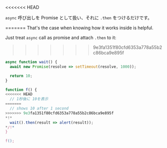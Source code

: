 
<<<<<<< HEAD

`async` 呼び出しを Promise として扱い、それに `.then` をつけるだけです。

=======
That's the case when knowing how it works inside is helpful.

Just treat `async` call as promise and attach `.then` to it:
>>>>>>> 9e3fa1351f80cfd6353a778a55b2c86bca9e895f
```js run
async function wait() {
  await new Promise(resolve => setTimeout(resolve, 1000));

  return 10;
}

function f() {
<<<<<<< HEAD
  // 1秒後に 10を表示
=======
  // shows 10 after 1 second
>>>>>>> 9e3fa1351f80cfd6353a778a55b2c86bca9e895f
*!*
  wait().then(result => alert(result));
*/!*
}

f();
```
